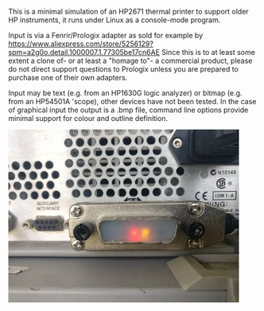This is a minimal simulation of an HP2671 thermal printer to support older HP instruments, it runs under Linux as a console-mode program.

Input is via a Fenrir/Prologix adapter as sold for example by https://www.aliexpress.com/store/5256129?spm=a2g0o.detail.1000007.1.77305be17cn6AE Since this is to at least some extent a clone of- or at least a "homage to"- a commercial product, please do not direct support questions to Prologix unless you are prepared to purchase one of their own adapters.

Input may be text (e.g. from an HP1630G logic analyzer) or bitmap (e.g. from an HP54501A 'scope), other devices have not been tested. In the case of graphical input the output is a .bmp file, command line options provide minimal support for colour and outline definition.

![Vendor image](GPIB-to-USB-GPIB-USB-CDC-Compatible-with-IEEE-488-Instrument-Control-Interface.jpg_Q90.webp)
